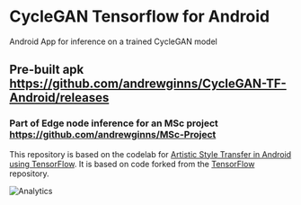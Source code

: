 # CycleGAN Tensorflow for Android

Android App for inference on a trained CycleGAN model

## Pre-built apk https://github.com/andrewginns/CycleGAN-TF-Android/releases
### Part of Edge node inference for an MSc project https://github.com/andrewginns/MSc-Project

This repository is based on the codelab for [Artistic Style Transfer in Android using TensorFlow](https://codelabs.developers.google.com/codelabs/tensorflow-style-transfer-android/). It
is based on code forked from the [TensorFlow](https://github.com/tensorflow/tensorflow) repository.

![Analytics](https://maps-ga-beacon.appspot.com/UA-12846745-20/tensorflow-style-transfer-android/readme?pixel)
